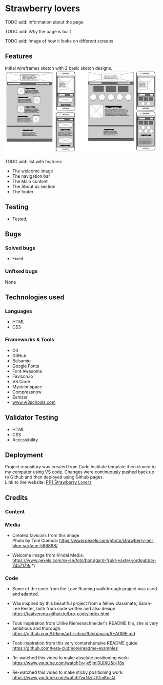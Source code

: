 # Strawberry lovers

TODO add: Information about the page

TODO add: Why the page is built

TODO add: Image of how it looks on different screens

## Features

Initial wireframes sketch with 2 basic sketch designs.
![Wireframes](assets/images/Wireframes.png)


TODO add: list with features

- The welcome image
- The navigation bar
- The Main content
- The About us section
- The footer

## Testing

- Tested.

## Bugs

### Solved bugs

- Fixed

### Unfixed bugs

None

## Technologies used

### Languages
- HTML
- CSS

### Frameworks & Tools

- Git
- GitHub
- Balsamiq
- Google Fonts
- Font Awesome
- Favicon.io
- VS Code
- Mycolor.space
- Compressnow
- Zamzar 
- www.w3schools.com


## Validator Testing

- HTML
- CSS
- Accessibility

## Deployment
Project repository was created from Code Institute template then cloned to my computer using VS code. Changes were continuously pushed back up to Github and then deployed using Github pages. <br>
Link to live website: [PP1 Strawberry Lovers](https://niclo1337.github.io/pp1-strawberry-lovers/index.html)
## Credits

### Content



### Media

- Created favicons from this image:<br>
Photo by Toni Cuenca: 
https://www.pexels.com/photo/strawberry-on-blue-surface-566888/

- Welcome image from Kindel Media: <br>
 https://www.pexels.com/sv-se/foto/bondgard-frukt-vaxter-jordgubbar-7457179/ */




### Code

- Some of the code from the Love Running walkthrough project was used and adapted.

- Was inspired by this beautiful project from a fellow classmate, Sarah-Lee Bester, both from code written and also design. https://taalverena.github.io/bro-code/index.html

- Took inspiration from Ulrike Riemenschneider's README file, she is very ambitious and thorough. <br>
https://github.com/URiem/art-school/blob/main/README.md

- Took inspiration from this very comprehensive README guide:
https://github.com/kera-cudmore/readme-examples

- Re-watched this video to make absolute positioning work:
https://www.youtube.com/watch?v=jx5jmI0UlXU&t=18s

- Re-watched this video to make sticky positioning work:
https://www.youtube.com/watch?v=NzjU1GmKosQ